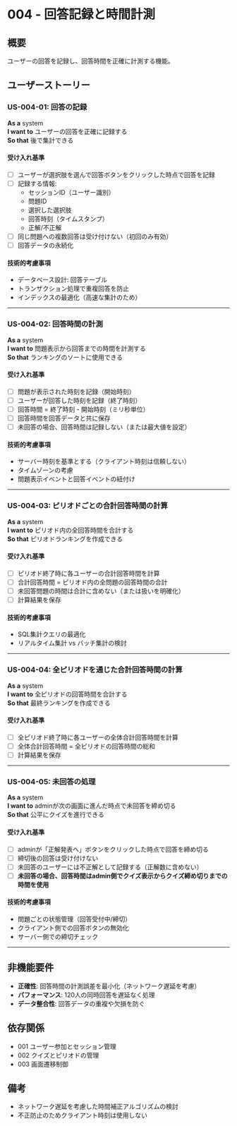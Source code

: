 # 004 - 回答記録と時間計測

## 概要
ユーザーの回答を記録し、回答時間を正確に計測する機能。

## ユーザーストーリー

### US-004-01: 回答の記録
**As a** system  
**I want to** ユーザーの回答を正確に記録する  
**So that** 後で集計できる

#### 受け入れ基準
- [ ] ユーザーが選択肢を選んで回答ボタンをクリックした時点で回答を記録
- [ ] 記録する情報:
  - セッションID（ユーザー識別）
  - 問題ID
  - 選択した選択肢
  - 回答時刻（タイムスタンプ）
  - 正解/不正解
- [ ] 同じ問題への複数回答は受け付けない（初回のみ有効）
- [ ] 回答データの永続化

#### 技術的考慮事項
- データベース設計: 回答テーブル
- トランザクション処理で重複回答を防止
- インデックスの最適化（高速な集計のため）

---

### US-004-02: 回答時間の計測
**As a** system  
**I want to** 問題表示から回答までの時間を計測する  
**So that** ランキングのソートに使用できる

#### 受け入れ基準
- [ ] 問題が表示された時刻を記録（開始時刻）
- [ ] ユーザーが回答した時刻を記録（終了時刻）
- [ ] 回答時間 = 終了時刻 - 開始時刻（ミリ秒単位）
- [ ] 回答時間を回答データと共に保存
- [ ] 未回答の場合、回答時間は記録しない（または最大値を設定）

#### 技術的考慮事項
- サーバー時刻を基準とする（クライアント時刻は信頼しない）
- タイムゾーンの考慮
- 問題表示イベントと回答イベントの紐付け

---

### US-004-03: ピリオドごとの合計回答時間の計算
**As a** system  
**I want to** ピリオド内の全回答時間を合計する  
**So that** ピリオドランキングを作成できる

#### 受け入れ基準
- [ ] ピリオド終了時に各ユーザーの合計回答時間を計算
- [ ] 合計回答時間 = ピリオド内の全問題の回答時間の合計
- [ ] 未回答問題の時間は合計に含めない（または扱いを明確化）
- [ ] 計算結果を保存

#### 技術的考慮事項
- SQL集計クエリの最適化
- リアルタイム集計 vs バッチ集計の検討

---

### US-004-04: 全ピリオドを通じた合計回答時間の計算
**As a** system  
**I want to** 全ピリオドの回答時間を合計する  
**So that** 最終ランキングを作成できる

#### 受け入れ基準
- [ ] 全ピリオド終了時に各ユーザーの全体合計回答時間を計算
- [ ] 全体合計回答時間 = 全ピリオドの回答時間の総和
- [ ] 計算結果を保存

---

### US-004-05: 未回答の処理
**As a** system  
**I want to** adminが次の画面に進んだ時点で未回答を締め切る  
**So that** 公平にクイズを進行できる

#### 受け入れ基準
- [ ] adminが「正解発表へ」ボタンをクリックした時点で回答を締め切る
- [ ] 締切後の回答は受け付けない
- [ ] 未回答のユーザーには不正解として記録する（正解数に含めない）
- [ ] **未回答の場合、回答時間はadmin側でクイズ表示からクイズ締め切りまでの時間を使用**

#### 技術的考慮事項
- 問題ごとの状態管理（回答受付中/締切）
- クライアント側での回答ボタンの無効化
- サーバー側での締切チェック

---

## 非機能要件
- **正確性**: 回答時間の計測誤差を最小化（ネットワーク遅延を考慮）
- **パフォーマンス**: 120人の同時回答を遅延なく処理
- **データ整合性**: 回答データの重複や欠損を防ぐ

## 依存関係
- 001 ユーザー参加とセッション管理
- 002 クイズとピリオドの管理
- 003 画面遷移制御

## 備考
- ネットワーク遅延を考慮した時間補正アルゴリズムの検討
- 不正防止のためクライアント時刻は使用しない
